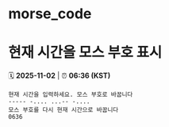 # morse_code
# 현재 시간을 모스 부호 표시
<!-- MORSE_TIME_START -->
🗓️ **2025-11-02** | ⏰ **06:36 (KST)**

```
현재 시간을 입력하세요. 모스 부호로 바꿉니다
----- -.... ...-- -....
모스 부호를 다시 현재 시간으로 바꿉니다
0636
```
<!-- MORSE_TIME_END -->
